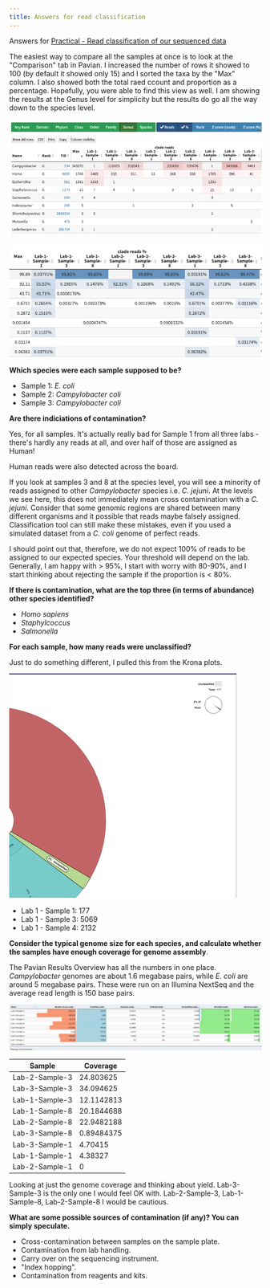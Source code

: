 ```yaml
---
title: Answers for read classification
---
```

Answers for [Practical - Read classification of our sequenced data](/quality-control/10-read-classification)

The easiest way to compare all the samples at once is to look at the "Comparison" tab in Pavian. I increased the number of rows it showed to 100 (by default it showed only 15) and I sorted the taxa by the "Max" column. I also showed both the total raed ccount and proportion as a percentage. Hopefully, you were able to find this view as well. I am showing the results at the Genus level for simplicity but the results do go all the way down to the species level. 

![alt text](/quality-control/img/pavian-answers.png)

![alt text](/quality-control/img/pavian-answers2.png)


**Which species were each sample supposed to be?**

* Sample 1: *E. coli* 
* Sample 2: *Campylobacter coli*
* Sample 3: *Campylobacter coli*

**Are there indiciations of contamination?** 

Yes, for all samples. It's actually really bad for Sample 1 from all three labs - there's hardly any reads at all, and over half of those are assigned as Human! 

Human reads were also detected across the board. 

If you look at samples 3 and 8 at the species level, you will see a minority of reads assigned to other *Campylobacter* species i.e. *C. jejuni*. At the levels we see here, this does not immediately mean cross contamination with a *C. jejuni*. Consider that some genomic regions are shared between many different organisms and it possible that reads maybe falsely assigned. Classification tool can still make these mistakes, even if you used a simulated dataset from a *C. coli* genome of perfect reads.

I should point out that, therefore, we do not expect 100% of reads to be assigned to our expected species. Your threshold will depend on the lab. Generally, I am happy with > 95%, I start with worry with 80-90%, and I start thinking about rejecting the sample if the proportion is < 80%. 

**If there is contamination, what are the top three (in terms of abundance) other species identified?**

* *Homo sapiens*
* *Staphylcoccus*
* *Salmonella*

**For each sample, how many reads were unclassified?**

Just to do something different, I pulled this from the Krona plots. 

![alt text](/quality-control/img/krona-unclass.png)

* Lab 1 - Sample 1: 177
* Lab 1 - Sample 3: 5069 
* Lab 1 - Sample 4: 2132

**Consider the typical genome size for each species, and calculate whether the samples have enough coverage for genome assembly**.

The Pavian Results Overview has all the numbers in one place. *Campylobacter* genomes are about 1.6 megabase pairs, while *E. coli* are around 5 megabase pairs. These were run on an Illumina NextSeq and the average read length is 150 base pairs. 

![alt text](/quality-control/img/pavian-reads.png)

| Sample         | Coverage   |
|----------------|------------|
| Lab-2-Sample-3 | 24.803625  |
| Lab-3-Sample-3 | 34.094625  |
| Lab-1-Sample-3 | 12.1142813 |
| Lab-1-Sample-8 | 20.1844688 |
| Lab-2-Sample-8 | 22.9482188 |
| Lab-3-Sample-8 | 0.89484375 |
| Lab-3-Sample-1 | 4.70415    |
| Lab-1-Sample-1 | 4.38327    |
| Lab-2-Sample-1 | 0          |

Looking at just the genome coverage and thinking about yield. Lab-3-Sample-3 is the only one I would feel OK with. Lab-2-Sample-3, Lab-1-Sample-8, Lab-2-Sample-8 I would be cautious. 

**What are some possible sources of contamination (if any)? You can simply speculate.**

* Cross-contamination between samples on the sample plate. 
* Contamination from lab handling.
* Carry over on the sequencing instrument.
* "Index hopping". 
* Contamination from reagents and kits. 